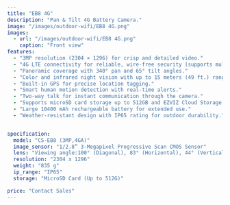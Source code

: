 ```yaml
---
title: "EB8 4G"
description: "Pan & Tilt 4G Battery Camera."
image: "/images/outdoor-wifi/EB8 4G.png"
images:
  - url: "/images/outdoor-wifi/EB8 4G.png"
    caption: "Front view"
features:
  - "3MP resolution (2304 × 1296) for crisp and detailed video."
  - "4G LTE connectivity for reliable, wire-free security (supports multiple bands for EU and LA regions)."
  - "Panoramic coverage with 340° pan and 65° tilt angles."
  - "Color and infrared night vision with up to 15 meters (49 ft.) range."
  - "Built-in GPS for precise location tagging."
  - "Smart human motion detection with real-time alerts."
  - "Two-way talk for instant communication through the camera."
  - "Supports microSD card storage up to 512GB and EZVIZ Cloud Storage."
  - "Large 10400 mAh rechargeable battery for extended use."
  - "Weather-resistant design with IP65 rating for outdoor durability."


specification:
  model: "CS-EB8 (3MP,4GA)"
  image_sensor: "1/2.8” 3-Megapixel Progressive Scan CMOS Sensor"
  lens: "Viewing angle:100° (Diagonal), 83° (Horizontal), 44° (Vertical)"
  resolution: "2304 x 1296"
  weight: "835 g"
  ip_range: "IP65"
  storage: "MicroSD Card (Up to 512G)"

price: "Contact Sales"
---
```

